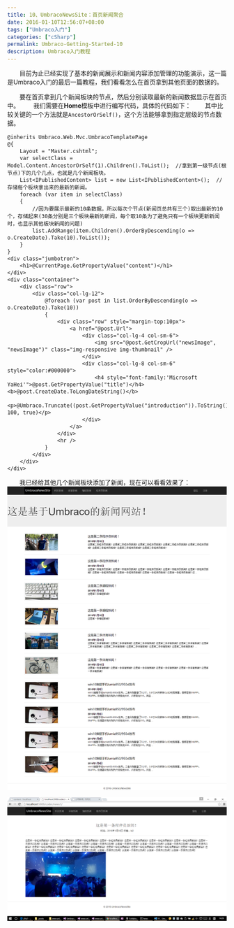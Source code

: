 ```yaml
---
title: 10、UmbracoNewsSite：首页新闻聚合
date: 2016-01-10T12:56:07+08:00
tags: ["Umbraco入门"]
categories: ["cSharp"]
permalink: Umbraco-Getting-Started-10
description: Umbraco入门教程
---
```

　　目前为止已经实现了基本的新闻展示和新闻内容添加管理的功能演示，这一篇是Umbraco入门的最后一篇教程，我们看看怎么在首页拿到其他页面的数据的。

　　要在首页拿到几个新闻板块的节点，然后分别读取最新的新闻数据显示在首页中。
　　我们需要在**Home**模板中进行编写代码，具体的代码如下：<!--more-->
　　其中比较关键的一个方法就是`AncestorOrSelf()`，这个方法能够拿到指定层级的节点数据。
```
@inherits Umbraco.Web.Mvc.UmbracoTemplatePage
@{
    Layout = "Master.cshtml";
    var selectClass = Model.Content.AncestorOrSelf(1).Children().ToList();  //拿到第一级节点(根节点)下的几个几点，也就是几个新闻板块。
    List<IPublishedContent> list = new List<IPublishedContent>();  //存储每个板块拿出来的最新的新闻。
    foreach (var item in selectClass)
    {
        //因为要展示最新的10条数据，所以每次个节点(新闻页总共有三个)取出最新的10个，存储起来(30条分别是三个板块最新的新闻，每个取10条为了避免只有一个板块更新新闻时，也显示其他板块新闻的问题)
        list.AddRange(item.Children().OrderByDescending(o => o.CreateDate).Take(10).ToList());
    }
}
<div class="jumbotron">
    <h1>@CurrentPage.GetPropertyValue("content")</h1>
</div>
<div class="container">
    <div class="row">
        <div class="col-lg-12">
            @foreach (var post in list.OrderByDescending(o => o.CreateDate).Take(10))
            {
                <div class="row" style="margin-top:10px">
                    <a href="@post.Url">
                        <div class="col-lg-4 col-sm-6">
                            <img src="@post.GetCropUrl("newsImage", "newsImage")" class="img-responsive img-thumbnail" />
                        </div>
                        <div class="col-lg-8 col-sm-6" style="color:#000000">
                            <h4 style="font-family:'Microsoft YaHei'">@post.GetPropertyValue("title")</h4><b>@post.CreateDate.ToLongDateString()</b>
                            <p>@Umbraco.Truncate((post.GetPropertyValue("introduction")).ToString(), 100, true)</p>
                        </div>
                    </a>
                </div>
                <hr />
            }
        </div>
    </div>
</div>
```

　　我已经给其他几个新闻板块添加了新闻，现在可以看看效果了：
![](/image/umbraco/backoffice58.png)

![](/image/umbraco/backoffice59.png)

